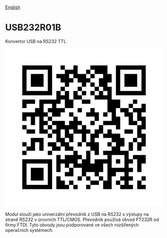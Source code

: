 
[English](./README.md)
<!--- module --->
# USB232R01B
<!--- Emodule --->

<!--- subtitle ---> Konvertor USB na RS232 TTL <!--- Esubtitle --->

![USB232R01B](DOC/SRC/img/USB232R01B_QRcode.png)

<!--- description ---> Modul slouží jako univerzální převodník z USB na RS232 s výstupy na straně RS232 v úrovních TTL/CMOS. Převodník používá obvod FT232R od firmy FTDI. Tyto obvody jsou podporované ve všech rozšířených operačních systémech.<!--- Edescription --->
            